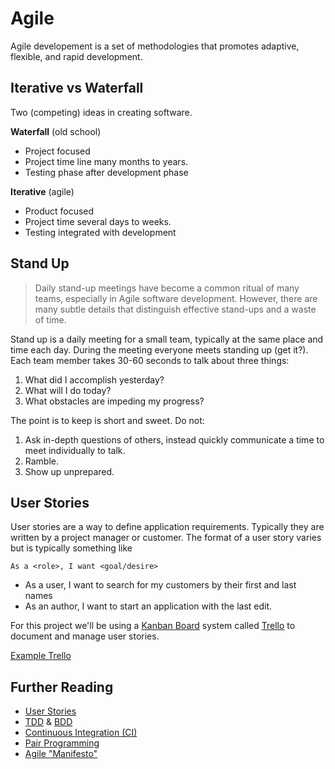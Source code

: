 # Agile
Agile developement is a set of methodologies that promotes adaptive, flexible,
and rapid development.

## Iterative vs Waterfall
Two (competing) ideas in creating software.

**Waterfall** (old school)

- Project focused
- Project time line many months to years.
- Testing phase after development phase

**Iterative** (agile)

- Product focused
- Project time several days to weeks.
- Testing integrated with development

## Stand Up
> Daily stand-up meetings have become a common ritual of many teams, especially in Agile software development. However, there are many subtle details that distinguish effective stand-ups and a waste of time.

Stand up is a daily meeting for a small team, typically at the same place and time each day.
During the meeting everyone meets standing up (get it?). Each team member takes 30-60 seconds to talk about three things:

1. What did I accomplish yesterday?
2. What will I do today?
3. What obstacles are impeding my progress?

The point is to keep is short and sweet. Do not:

1. Ask in-depth questions of others, instead quickly communicate a time to meet individually to talk.
1. Ramble.
1. Show up unprepared.

## User Stories
User stories are a way to define application requirements. Typically they are
written by a project manager or customer. The format of a user story varies
but is typically something like

```
As a <role>, I want <goal/desire>
```

- As a user, I want to search for my customers by their first and last names
- As an author, I want to start an application with the last edit.

For this project we'll be using a [Kanban Board](http://en.wikipedia.org/wiki/Kanban_board)
system called [Trello](trello.com) to document and manage user stories.

[Example Trello](https://trello.com/b/jNhwTrKB/example-project-kanban)

## Further Reading
- [User Stories](http://en.wikipedia.org/wiki/User_story)
- [TDD](http://en.wikipedia.org/wiki/Test-driven_development) & [BDD](http://en.wikipedia.org/wiki/Behavior-driven_development)
- [Continuous Integration (CI)](http://en.wikipedia.org/wiki/Continuous_integration)
- [Pair Programming](http://en.wikipedia.org/wiki/Pair_programming)
- [Agile "Manifesto"](http://agilemanifesto.org/)
